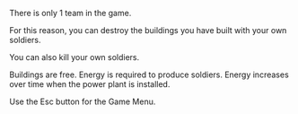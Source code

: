 There is only 1 team in the game. 

For this reason, you can destroy the buildings you have built with your own soldiers. 

You can also kill your own soldiers.

Buildings are free.
Energy is required to produce soldiers. Energy increases over time when the power plant is installed.

Use the Esc button for the Game Menu.
